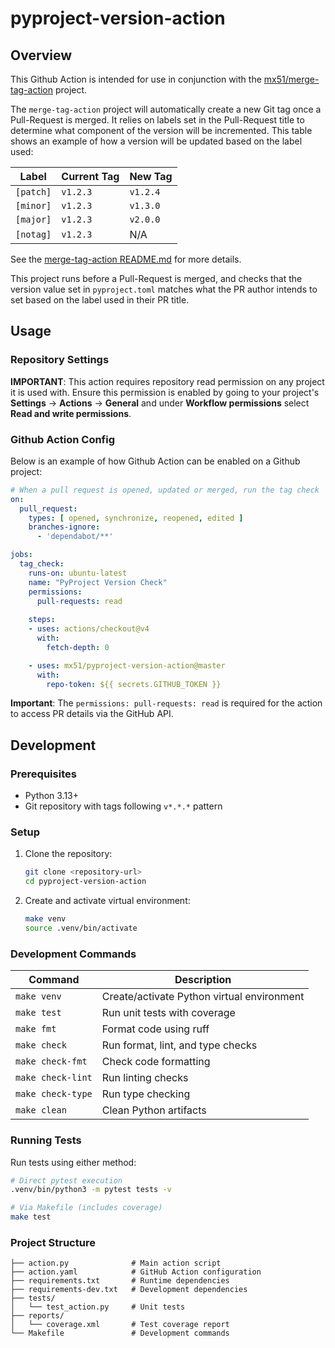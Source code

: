 # pyproject-version-action

## Overview

This Github Action is intended for use in conjunction with the [mx51/merge-tag-action](https://github.com/mx51/merge-tag-action) project.

The `merge-tag-action` project will automatically create a new Git tag once a Pull-Request is merged. It relies on labels set in the Pull-Request title to determine what component of the version will be incremented. This table shows an example of how a version will be updated based on the label used:

| Label     | Current Tag | New Tag  |
|-----------|-------------|----------|
| `[patch]` | `v1.2.3`    | `v1.2.4` |
| `[minor]` | `v1.2.3`    | `v1.3.0` |
| `[major]` | `v1.2.3`    | `v2.0.0` |
| `[notag]` | `v1.2.3`    | N/A      |

See the [merge-tag-action README.md](https://github.com/mx51/merge-tag-action/blob/master/README.md) for more details.

This project runs before a Pull-Request is merged, and checks that the version value set in `pyproject.toml` matches what the PR author intends to set based on the label used in their PR title.

## Usage

### Repository Settings

**IMPORTANT**: This action requires repository read permission on any project it is used with. Ensure this permission is enabled by going to your project's **Settings** -> **Actions** -> **General** and under **Workflow permissions** select **Read and write permissions**.

### Github Action Config

Below is an example of how Github Action can be enabled on a Github project:

```yaml
# When a pull request is opened, updated or merged, run the tag check
on:
  pull_request:
    types: [ opened, synchronize, reopened, edited ]
    branches-ignore:
      - 'dependabot/**'

jobs:
  tag_check:
    runs-on: ubuntu-latest
    name: "PyProject Version Check"
    permissions:
      pull-requests: read
    
    steps:
    - uses: actions/checkout@v4
      with:
        fetch-depth: 0

    - uses: mx51/pyproject-version-action@master
      with:
        repo-token: ${{ secrets.GITHUB_TOKEN }}
```

**Important**: The `permissions: pull-requests: read` is required for the action to access PR details via the GitHub API.

## Development

### Prerequisites

- Python 3.13+
- Git repository with tags following `v*.*.*` pattern

### Setup

1. Clone the repository:
   ```bash
   git clone <repository-url>
   cd pyproject-version-action
   ```

2. Create and activate virtual environment:
   ```bash
   make venv
   source .venv/bin/activate
   ```

### Development Commands

| Command | Description |
|---------|-------------|
| `make venv` | Create/activate Python virtual environment |
| `make test` | Run unit tests with coverage |
| `make fmt` | Format code using ruff |
| `make check` | Run format, lint, and type checks |
| `make check-fmt` | Check code formatting |
| `make check-lint` | Run linting checks |
| `make check-type` | Run type checking |
| `make clean` | Clean Python artifacts |

### Running Tests

Run tests using either method:

```bash
# Direct pytest execution
.venv/bin/python3 -m pytest tests -v

# Via Makefile (includes coverage)
make test
```

### Project Structure

```
├── action.py              # Main action script
├── action.yaml            # GitHub Action configuration
├── requirements.txt       # Runtime dependencies
├── requirements-dev.txt   # Development dependencies
├── tests/
│   └── test_action.py     # Unit tests
├── reports/
│   └── coverage.xml       # Test coverage report
└── Makefile               # Development commands
```

